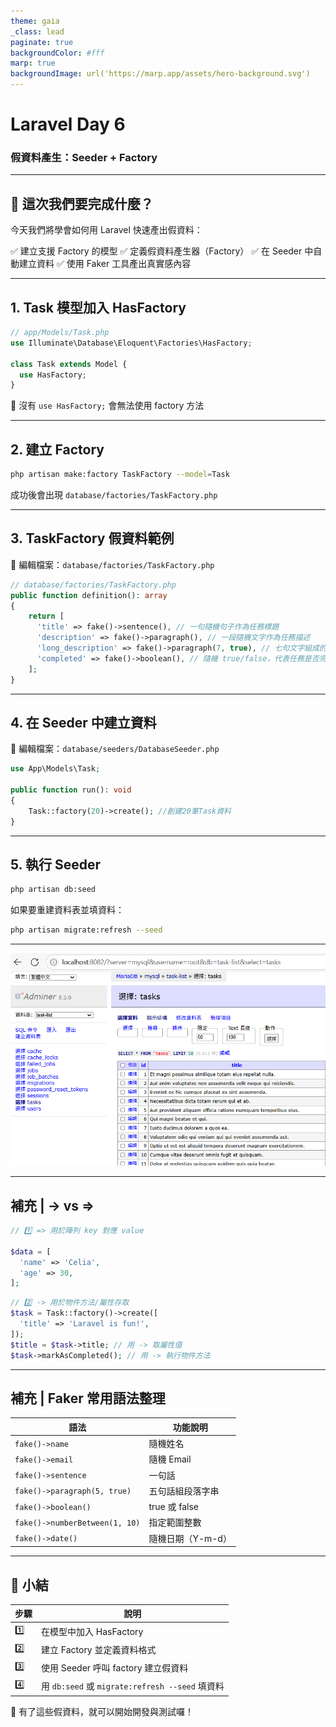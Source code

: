 ```yaml
---
theme: gaia
_class: lead
paginate: true
backgroundColor: #fff
marp: true
backgroundImage: url('https://marp.app/assets/hero-background.svg')
---
```


<!-- _class: lead -->

# Laravel Day 6

### 假資料產生：Seeder + Factory

---

## 🎯 這次我們要完成什麼？

今天我們將學會如何用 Laravel 快速產出假資料：

✅ 建立支援 Factory 的模型
✅ 定義假資料產生器（Factory）
✅ 在 Seeder 中自動建立資料
✅ 使用 Faker 工具產出真實感內容

---

## 1. Task 模型加入 HasFactory

```php
// app/Models/Task.php
use Illuminate\Database\Eloquent\Factories\HasFactory;

class Task extends Model {
  use HasFactory;
}
```

📌 沒有 `use HasFactory;` 會無法使用 factory 方法

---

## 2. 建立 Factory

```bash
php artisan make:factory TaskFactory --model=Task
```

成功後會出現 `database/factories/TaskFactory.php`

---

## 3. TaskFactory 假資料範例
📂 編輯檔案：`database/factories/TaskFactory.php`

```php
// database/factories/TaskFactory.php
public function definition(): array
{
    return [
      'title' => fake()->sentence(), // 一句隨機句子作為任務標題
      'description' => fake()->paragraph(), // 一段隨機文字作為任務描述
      'long_description' => fake()->paragraph(7, true), // 七句文字組成的段落字串作為詳細描述
      'completed' => fake()->boolean(), // 隨機 true/false，代表任務是否完成
    ];
}
```

---

## 4. 在 Seeder 中建立資料
📂 編輯檔案：`database/seeders/DatabaseSeeder.php`
```php
use App\Models\Task;

public function run(): void
{
    Task::factory(20)->create(); //創建20筆Task資料
}
```



---

## 5. 執行 Seeder

```bash
php artisan db:seed
```

如果要重建資料表並填資料：

```bash
php artisan migrate:refresh --seed
```

---

![成功塞入資料|100x100](成功塞入資料.png)

---


## 補充 | -> vs => 

```php
// 1️⃣ => 用於陣列 key 對應 value

$data = [
  'name' => 'Celia',
  'age' => 30,
];
```

```php
// 2️⃣ -> 用於物件方法/屬性存取
$task = Task::factory()->create([
  'title' => 'Laravel is fun!',
]);
$title = $task->title; // 用 -> 取屬性值
$task->markAsCompleted(); // 用 -> 執行物件方法
```

---

## 補充 |  Faker 常用語法整理

| 語法                             | 功能說明         |
| ------------------------------ | ------------ |
| `fake()->name`                 | 隨機姓名         |
| `fake()->email`                | 隨機 Email     |
| `fake()->sentence`             | 一句話          |
| `fake()->paragraph(5, true)`   | 五句話組段落字串     |
| `fake()->boolean()`            | true 或 false |
| `fake()->numberBetween(1, 10)` | 指定範圍整數       |
| `fake()->date()`               | 隨機日期（Y-m-d）  |

---

## 🎯 小結

| 步驟  | 說明                                         |
| --- | ------------------------------------------ |
| 1️⃣ | 在模型中加入 HasFactory                          |
| 2️⃣ | 建立 Factory 並定義資料格式                         |
| 3️⃣ | 使用 Seeder 呼叫 factory 建立假資料                 |
| 4️⃣ | 用 `db:seed` 或 `migrate:refresh --seed` 填資料 |

📌 有了這些假資料，就可以開始開發與測試囉！
